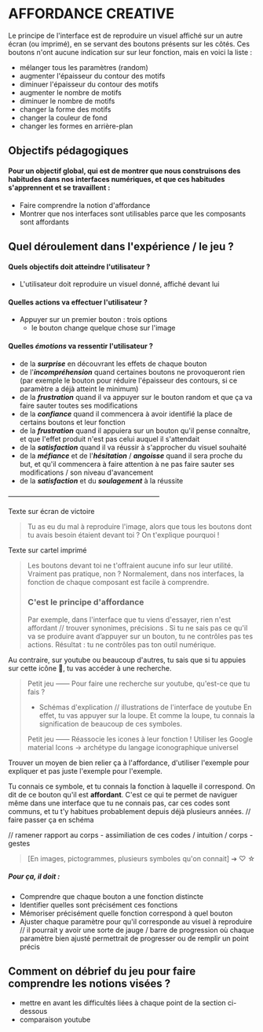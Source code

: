 # AFFORDANCE CREATIVE

Le principe de l'interface est de reproduire un visuel affiché sur un autre écran (ou imprimé), en se servant des boutons présents sur les côtés. Ces boutons n'ont aucune indication sur sur leur fonction, mais en voici la liste :

- mélanger tous les paramètres (random)
- augmenter l'épaisseur du contour des motifs
- diminuer l'épaisseur du contour des motifs
- augmenter le nombre de motifs
- diminuer le nombre de motifs
- changer la forme des motifs
- changer la couleur de fond
- changer les formes en arrière-plan


## Objectifs pédagogiques

#### Pour un objectif global, qui est de montrer que nous construisons des habitudes dans nos interfaces numériques, et que ces habitudes s'apprennent et se travaillent :

- Faire comprendre la notion d'affordance
- Montrer que nos interfaces sont utilisables parce que les composants sont affordants

## Quel déroulement dans l'expérience / le jeu ?

#### Quels objectifs doit atteindre l'utilisateur ?

- L'utilisateur doit reproduire un visuel donné, affiché devant lui

#### Quelles actions va effectuer l'utilisateur ?

- Appuyer sur un premier bouton : trois options
  - le bouton change quelque chose sur l'image

#### Quelles ***émotions*** va ressentir l'utilisateur ?

- de la ***surprise*** en découvrant les effets de chaque bouton
- de l'***incompréhension*** quand certaines boutons ne provoqueront rien (par exemple le bouton pour réduire l'épaisseur des contours, si ce paramètre a déjà atteint le minimum)
- de la ***frustration*** quand il va appuyer sur le bouton random et que ça va faire sauter toutes ses modifications
- de la ***confiance*** quand il commencera à avoir identifié la place de certains boutons et leur fonction
- de la ***frustration*** quand il appuiera sur un bouton qu'il pense connaître, et que l'effet produit n'est pas celui auquel il s'attendait
- de la ***satisfaction*** quand il va réussir à s'approcher du visuel souhaité
- de la ***méfiance*** et de l'***hésitation*** / ***angoisse*** quand il sera proche du but, et qu'il commencera à faire attention à ne pas faire sauter ses modifications / son niveau d'avancement
- de la ***satisfaction*** et du ***soulagement*** à la réussite

<!-- // ramenr ça dans le debrief -->
——————————————————————

Texte sur écran de victoire
> Tu as eu du mal à reproduire l'image, alors que tous les boutons dont tu avais besoin étaient devant toi ? On t'explique pourquoi !


Texte sur cartel imprimé
> Les boutons devant toi ne t'offraient aucune info sur leur utilité. Vraiment pas pratique, non ? Normalement, dans nos interfaces, la fonction de chaque composant est facile à comprendre.
>
> ### C'est le principe **d'affordance**
>
> Par exemple, dans l'interface que tu viens d'essayer, rien n'est affordant // trouver synonimes, précisions . Si tu ne sais pas ce qu'il va se produire avant d’appuyer sur un bouton, tu ne contrôles pas tes actions. Résultat : tu ne contrôles pas ton outil numérique.
>

Au contraire, sur youtube ou beaucoup d'autres, tu sais que si tu appuies sur cette icône 🔎, tu vas accéder à une recherche.

> Petit jeu —— Pour faire une recherche sur youtube, qu'est-ce que tu fais ?
> - Schémas d'explication // illustrations de l'interface de youtube
> En effet, tu vas appuyer sur la loupe. Et comme la loupe, tu connais la signification de beaucoup de ces symboles.
>
> Petit jeu —— Réassocie les icones à leur fonction !
> Utiliser les Google material Icons -> archétype du langage iconographique universel

Trouver un moyen de bien relier ça à l'affordance, d'utiliser l'exemple pour expliquer et pas juste l'exemple pour l'exemple.

Tu connais ce symbole, et tu connais la fonction à laquelle il correspond. On dit de ce bouton qu'il est **affordant**.
C'est ce qui te permet de naviguer même dans une interface que tu ne connais pas, car ces codes sont communs, et tu t'y habitues probablement depuis déjà plusieurs années.
// faire passer ça en schéma

// ramener rapport au corps - assimiliation de ces codes / intuition / corps - gestes 

> [En images, pictogrammes, plusieurs symboles qu'on connait] ➔ ♡ ☆





##### Pour ça, il doit :

- Comprendre que chaque bouton a une fonction distincte
- Identifier quelles sont précisément ces fonctions
- Mémoriser précisément quelle fonction correspond à quel bouton
- Ajuster chaque paramètre pour qu'il corresponde au visuel à reproduire // il pourrait y avoir une sorte de jauge / barre de progression où chaque paramètre bien ajusté permettrait de progresser ou de remplir un point précis

## Comment on débrief du jeu pour faire comprendre les notions visées ?

- mettre en avant les difficultés liées à chaque point de la section ci-dessous
- comparaison youtube
